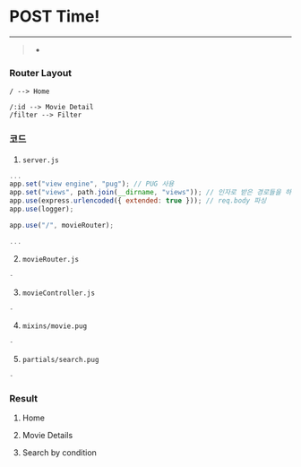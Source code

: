 # POST Time!

---

> -

### Router Layout

```
/ --> Home

/:id --> Movie Detail
/filter --> Filter
```

### 코드

1. `server.js`

```Javascript
...
app.set("view engine", "pug"); // PUG 사용
app.set("views", path.join(__dirname, "views")); // 인자로 받은 경로들을 하나의 문자열 형태로 리턴한다.
app.use(express.urlencoded({ extended: true })); // req.body 파싱
app.use(logger);

app.use("/", movieRouter);

...
```

2. `movieRouter.js`

```Javascript
-
```

3. `movieController.js`

```Javascript
-
```

4. `mixins/movie.pug`

```Javascript
-
```

5. `partials/search.pug`

```Javascript
-
```

### Result

1. Home

2. Movie Details

3. Search by condition
